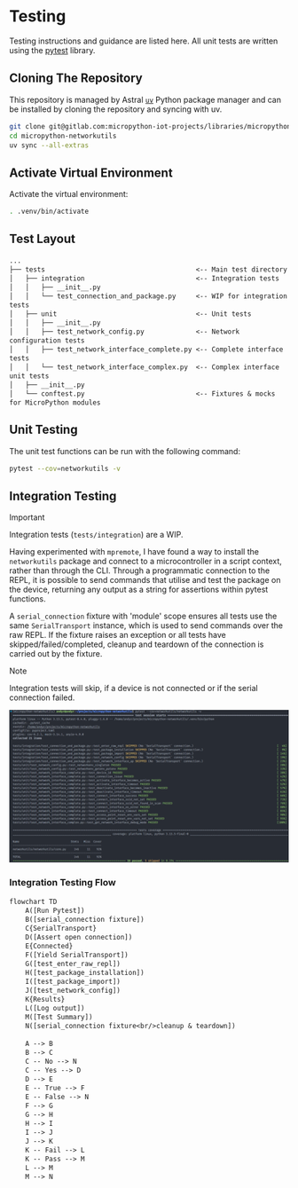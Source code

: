 # Testing

Testing instructions and guidance are listed here. All unit tests are written using the [pytest](https://docs.pytest.org/en/stable/index.html) library.

## Cloning The Repository

This repository is managed by Astral [`uv`](https://docs.astral.sh/uv/) Python package manager and can be installed by cloning the repository and syncing with uv.

```sh
git clone git@gitlab.com:micropython-iot-projects/libraries/micropython-networkutils.git
cd micropython-networkutils
uv sync --all-extras
```

## Activate Virtual Environment

Activate the virtual environment:

```sh
. .venv/bin/activate
```

## Test Layout

```text
...
├── tests                                      <-- Main test directory
│   ├── integration                            <-- Integration tests
│   │   ├── __init__.py
│   │   └── test_connection_and_package.py     <-- WIP for integration tests
│   ├── unit                                   <-- Unit tests
│   │   ├── __init__.py
│   │   ├── test_network_config.py             <-- Network configuration tests
│   │   ├── test_network_interface_complete.py <-- Complete interface tests
│   │   └── test_network_interface_complex.py  <-- Complex interface unit tests
│   ├── __init__.py
│   └── conftest.py                            <-- Fixtures & mocks for MicroPython modules
```

## Unit Testing

The unit test functions can be run with the following command:

```sh
pytest --cov=networkutils -v
```

## Integration Testing

> [!IMPORTANT]
> Integration tests (`tests/integration`) are a WIP.

Having experimented with `mpremote`, I have found a way to install the `networkutils` package and connect to a microcontroller in a script context, rather than through the CLI. Through a programmatic connection to the REPL, it is possible to send commands that utilise and test the package on the device, returning any output as a string for assertions within pytest functions.

A `serial_connection` fixture with 'module' scope ensures all tests use the same `SerialTransport` instance, which is used to send commands over the raw REPL. If the fixture raises an exception or all tests have skipped/failed/completed, cleanup and teardown of the connection is carried out by the fixture.

> [!NOTE]
> Integration tests will skip, if a device is not connected or if the serial connection failed.

![Skipped integration tests](./docs/img/testing_no_serial_connection.png)

### Integration Testing Flow

```mermaid
flowchart TD
    A([Run Pytest])
    B([serial_connection fixture])
    C{SerialTransport}
    D([Assert open connection])
    E{Connected}
    F([Yield SerialTransport])
    G([test_enter_raw_repl])
    H([test_package_installation])
    I([test_package_import])
    J([test_network_config])
    K{Results}
    L([Log output])
    M([Test Summary])
    N([serial_connection fixture<br/>cleanup & teardown])

    A --> B
    B --> C
    C -- No --> N
    C -- Yes --> D
    D --> E
    E -- True --> F
    E -- False --> N
    F --> G
    G --> H
    H --> I
    I --> J
    J --> K
    K -- Fail --> L
    K -- Pass --> M
    L --> M
    M --> N
```
